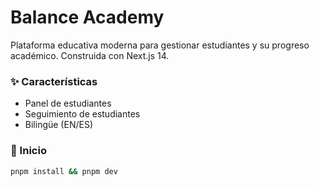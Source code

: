 # Balance Academy

Plataforma educativa moderna para gestionar estudiantes y su progreso académico. Construida con Next.js 14.

### ✨ Características
- Panel de estudiantes
- Seguimiento de estudiantes
- Bilingüe (EN/ES)

### 🚀 Inicio
```bash
pnpm install && pnpm dev
```